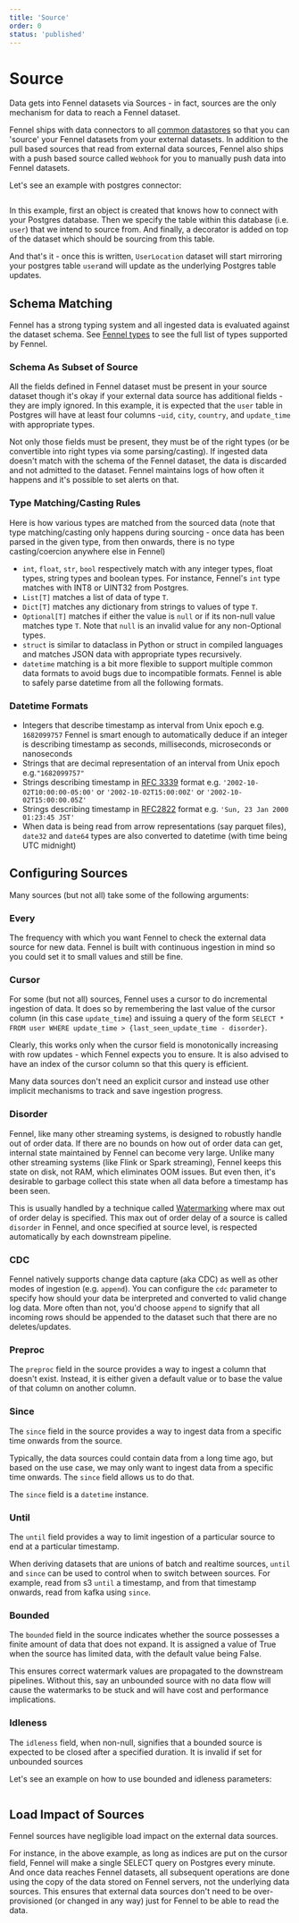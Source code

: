 ```yaml
---
title: 'Source'
order: 0
status: 'published'
---
```


# Source

Data gets into Fennel datasets via Sources - in fact, sources are the only 
mechanism for data to reach a Fennel dataset.

Fennel ships with data connectors to all [common datastores](/api-reference/sources) 
so that you can 'source' your Fennel datasets from your external datasets. In 
addition to the pull based sources that read from external data sources, Fennel
also ships with a push based source called `Webhook` for you to manually push
data into Fennel datasets. 

Let's see an example with postgres connector:

<pre snippet="concepts/introduction#source"></pre>

In this example, first an object is created that knows how to connect with your
Postgres database. Then we specify the table within this database (i.e. `user`) 
that we intend to source from. And finally, a decorator is added on top of the 
dataset which should be sourcing from this table.

And that's it - once this is written, `UserLocation` dataset will start 
mirroring your postgres table `user`and will update as the underlying Postgres 
table updates.

## Schema Matching

Fennel has a strong typing system and all ingested data is evaluated against
the dataset schema. See [Fennel types](/api-reference/data-types/core-types) to 
see the full list of types supported by Fennel. 

### Schema As Subset of Source
All the fields defined in Fennel dataset must be present in your source dataset
though it's okay if your external data source has additional fields - they are 
imply ignored.  In this example, it is expected that the `user` table in 
Postgres will have at least four columns -`uid`, `city`, `country`, and 
`update_time` with appropriate types. 

Not only those fields must be present, they must be of the right types (or be 
convertible into right types via some parsing/casting). If ingested data 
doesn't match with the schema of the Fennel dataset, the data is discarded and 
not admitted to the dataset. Fennel maintains logs of how often it happens and 
it's possible to set alerts on that.



### Type Matching/Casting Rules

Here is how various types are matched from the sourced data (note that type 
matching/casting only happens during sourcing - once data has been parsed in 
the given type, from then onwards, there is no type casting/coercion anywhere 
else in Fennel)

* `int`, `float`, `str`, `bool` respectively match with any integer types, float
 types, string types and boolean types. For instance, Fennel's `int` type
 matches with INT8 or UINT32 from Postgres.
* `List[T]` matches a list of data of type `T`.
* `Dict[T]` matches any dictionary from strings to values of type `T`.
* `Optional[T]` matches if either the value is `null` or if its non-null value
  matches type `T`. Note that `null` is an invalid value for any non-Optional types.
* `struct` is similar to dataclass in Python or struct in compiled languages
  and matches JSON data with appropriate types recursively.
* `datetime` matching is a bit more flexible to support multiple common
  data formats to avoid bugs due to incompatible formats. Fennel is able to
  safely parse datetime from all the following formats.

### Datetime Formats

* Integers that describe timestamp as interval from Unix epoch e.g. `1682099757`
 Fennel is smart enough to automatically deduce if an integer is describing
 timestamp as seconds, milliseconds, microseconds or nanoseconds
* Strings that are decimal representation of an interval from Unix epoch e.g.`"1682099757"`
* Strings describing timestamp in [RFC 3339](https://www.ietf.org/rfc/rfc3339.txt)
  format e.g. `'2002-10-02T10:00:00-05:00'` or `'2002-10-02T15:00:00Z'` or `'2002-10-02T15:00:00.05Z'`
* Strings describing timestamp in [RFC2822](https://www.ietf.org/rfc/rfc2822.txt)
 format e.g. `'Sun, 23 Jan 2000 01:23:45 JST'`
* When data is being read from arrow representations (say parquet files), `date32`
  and `date64` types are also converted to datetime (with time being UTC midnight)


## Configuring Sources

Many sources (but not all) take some of the following arguments:

### Every
The frequency with which you want Fennel to check the external data source for 
new data. Fennel is built with continuous ingestion in mind so you could set it 
to small values and still be fine.

### Cursor
For some (but not all) sources, Fennel uses a cursor to do incremental 
ingestion of data. It does so by remembering the last value of the cursor 
column (in this case `update_time`) and issuing a query of the 
form `SELECT * FROM user WHERE update_time > {last_seen_update_time - disorder}`.

Clearly, this works only when the cursor field is monotonically increasing with
row updates - which Fennel expects you to ensure. It is also advised to have
an index of the cursor column so that this query is efficient. 

Many data sources don't need an explicit cursor and instead use other implicit 
mechanisms to track and save ingestion progress.

### Disorder
Fennel, like many other streaming systems, is designed to robustly handle out
of order data. If there are no bounds on how out of order data can get, internal 
state maintained by Fennel can become very large. Unlike many other streaming 
systems (like Flink or Spark streaming), Fennel keeps this state on disk, not RAM, 
which eliminates OOM issues. But even then, it's desirable to garbage collect 
this state when all data before a timestamp has been seen.

This is usually handled by a technique called [Watermarking](https://www.oreilly.com/radar/the-world-beyond-batch-streaming-102/)
where max out of order delay is specified. This max out of order delay of a source
is called `disorder` in Fennel, and once specified at source level, is respected
automatically by each downstream pipeline. 

### CDC
Fennel natively supports change data capture (aka CDC) as well as other modes
of ingestion (e.g. `append`). You can configure the `cdc` parameter to specify
how should your data be interpreted and converted to valid change log data. More
often than not, you'd choose `append` to signify that all incoming rows should
be appended to the dataset such that there are no deletes/updates.

### Preproc
The `preproc` field in the source provides a way to ingest a column that 
doesn't exist. Instead, it is either given a default value or to base the value 
of that column on another column. 


### Since
The `since` field in the source provides a way to ingest data from a specific time onwards from the source. 

Typically, the data sources could contain data from a long time ago, but based on the use case, we may only want to 
ingest data from a specific time onwards. The `since` field allows us to do that. 

The `since` field is a `datetime` instance.

### Until
The `until` field provides a way to limit ingestion of a particular source to end at a particular timestamp.

When deriving datasets that are unions of batch and realtime sources, `until` and `since` can be used to control when
to switch between sources. For example, read from s3 `until` a timestamp, and from that timestamp onwards, read from kafka
using `since`.  

### Bounded
The `bounded` field in the source indicates whether the source possesses  a finite amount of data that does not expand.
It is assigned a value of True when the source has limited data, with the default value being False.

This ensures correct watermark values are propagated to the downstream pipelines. Without this, say an unbounded source
with no data flow will cause the watermarks to be stuck and will have cost and performance implications.

### Idleness
The `idleness` field, when non-null, signifies that a bounded source is 
expected to be closed after a specified duration. It is invalid if set for
unbounded sources

Let's see an example on how to use bounded and idleness parameters:

<pre snippet="concepts/introduction#bounded_idleness"></pre>

## Load Impact of Sources

Fennel sources have negligible load impact on the external data sources. 

For instance, in the above example, as long as indices are put on the cursor 
field, Fennel will make a single SELECT query on Postgres every minute. And 
once data reaches Fennel datasets, all subsequent operations are done using 
the copy of the data stored on Fennel servers, not the underlying data sources. 
This ensures that external data sources don't need to be over-provisioned 
(or changed in any way) just for Fennel to be able to read the data.
